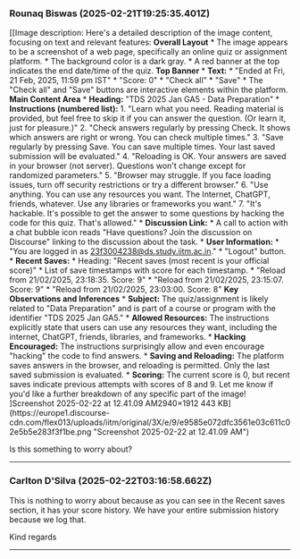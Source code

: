### Rounaq Biswas (2025-02-21T19:25:35.401Z)

[[Image description: Here's a detailed description of the image content,
focusing on text and relevant features: **Overall Layout** * The image appears
to be a screenshot of a web page, specifically an online quiz or assignment
platform. * The background color is a dark gray. * A red banner at the top
indicates the end date/time of the quiz. **Top Banner** * **Text:** * "Ended
at Fri, 21 Feb, 2025, 11:59 pm IST" * "Score: 0" * "Check all" * "Save" * The
"Check all" and "Save" buttons are interactive elements within the platform.
**Main Content Area** * **Heading:** "TDS 2025 Jan GA5 - Data Preparation" *
**Instructions (numbered list):** 1\. "Learn what you need. Reading material
is provided, but feel free to skip it if you can answer the question. (Or
learn it, just for pleasure.)" 2\. "Check answers regularly by pressing Check.
It shows which answers are right or wrong. You can check multiple times." 3\.
"Save regularly by pressing Save. You can save multiple times. Your last saved
submission will be evaluated." 4\. "Reloading is OK. Your answers are saved in
your browser (not server). Questions won't change except for randomized
parameters." 5\. "Browser may struggle. If you face loading issues, turn off
security restrictions or try a different browser." 6\. "Use anything. You can
use any resources you want. The Internet, ChatGPT, friends, whatever. Use any
libraries or frameworks you want." 7\. "It's hackable. It's possible to get
the answer to some questions by hacking the code for this quiz. That's
allowed." * **Discussion Link:** * A call to action with a chat bubble icon
reads "Have questions? Join the discussion on Discourse" linking to the
discussion about the task. * **User Information:** * "You are logged in as
23f3004238@ds.study.iitm.ac.in." * "Logout" button. * **Recent Saves:** *
Heading: "Recent saves (most recent is your official score)" * List of save
timestamps with score for each timestamp. * "Reload from 21/02/2025, 23:18:35.
Score: 9" * "Reload from 21/02/2025, 23:15:07. Score: 9" * "Reload from
21/02/2025, 23:03:00. Score: 8" **Key Observations and Inferences** *
**Subject:** The quiz/assignment is likely related to "Data Preparation" and
is part of a course or program with the identifier "TDS 2025 Jan GA5." *
**Allowed Resources:** The instructions explicitly state that users can use
any resources they want, including the internet, ChatGPT, friends, libraries,
and frameworks. * **Hacking Encouraged:** The instructions surprisingly allow
and even encourage "hacking" the code to find answers. * **Saving and
Reloading:** The platform saves answers in the browser, and reloading is
permitted. Only the last saved submission is evaluated. * **Scoring:** The
current score is 0, but recent saves indicate previous attempts with scores of
8 and 9. Let me know if you'd like a further breakdown of any specific part of
the image! ]Screenshot 2025-02-22 at 12.41.09 AM2940×1912 443
KB](https://europe1.discourse-
cdn.com/flex013/uploads/iitm/original/3X/e/9/e9585e072dfc3561e03c611c02e5b5e283f3f1be.png
"Screenshot 2025-02-22 at 12.41.09 AM")

Is this something to worry about?


---
### Carlton D'Silva (2025-02-22T03:16:58.662Z)

This is nothing to worry about because as you can see in the Recent saves
section, it has your score history. We have your entire submission history
because we log that.

Kind regards


---
